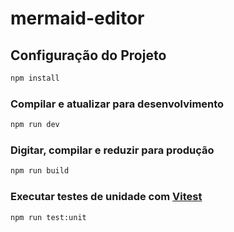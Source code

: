 # mermaid-editor

## Configuração do Projeto

```sh
npm install
```

### Compilar e atualizar para desenvolvimento

```sh
npm run dev
```

### Digitar, compilar e reduzir para produção

```sh
npm run build
```

### Executar testes de unidade com [Vitest](https://vitest.dev/)

```sh
npm run test:unit
```
